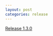 ```yaml
---
layout: post
categories: release
---
```


[Release 1.3.0](https://github.com/stlab/libraries/releases/tag/v1.3.0)
